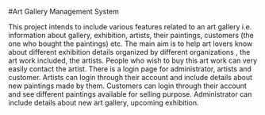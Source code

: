#Art Gallery Management System

 
This project intends to include various features related to an art gallery i.e. information about gallery, exhibition, artists, their paintings, customers (the one who bought the paintings) etc. The 
main aim is to help art lovers know about different exhibition details organized by different organizations , the art work included, the artists. People who wish to buy this art work can very 
easily contact the artist. There is a login page for administrator, artists and customer. Artists can login through their account and include details about new paintings made by them. Customers 
can login through their account and see different paintings available for selling purpose. Administrator can include details about new art gallery, upcoming exhibition.
